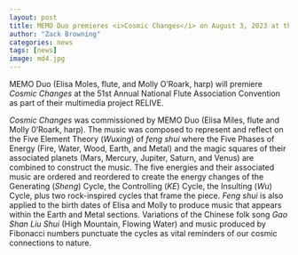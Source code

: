 ```yaml
---
layout: post
title: MEMO Duo premieres <i>Cosmic Changes</i> on August 3, 2023 at the National Flute Association Convention!
author: "Zack Browning"
categories: news
tags: [news]
image: md4.jpg
---
```


MEMO Duo (Elisa Moles, flute, and Molly O’Roark, harp) will premiere *Cosmic Changes* at the 51st Annual National Flute Association Convention as part of their multimedia project RELIVE.

*Cosmic Changes* was commissioned by MEMO Duo (Elisa Miles, flute and Molly 0’Roark, harp). The music was composed to represent and reflect on the Five Element Theory (*Wuxing*) of *feng shui* where the Five Phases of Energy (Fire, Water, Wood, Earth, and Metal) and the magic squares of their associated planets (Mars, Mercury, Jupiter, Saturn, and Venus) are combined to construct the music. The five energies and their associated music are ordered and reordered to create the energy changes of the Generating (*Sheng*) Cycle, the Controlling (*KE*) Cycle, the Insulting (*Wu*) Cycle, plus two rock-inspired cycles that frame the piece. *Feng shui* is also applied to the birth dates of Elisa and Molly to produce music that appears within the Earth and Metal sections. Variations of the Chinese folk song *Gao Shan Liu Shui* (High Mountain, Flowing Water) and music produced by Fibonacci numbers punctuate the cycles as vital reminders of our cosmic connections to nature.  
